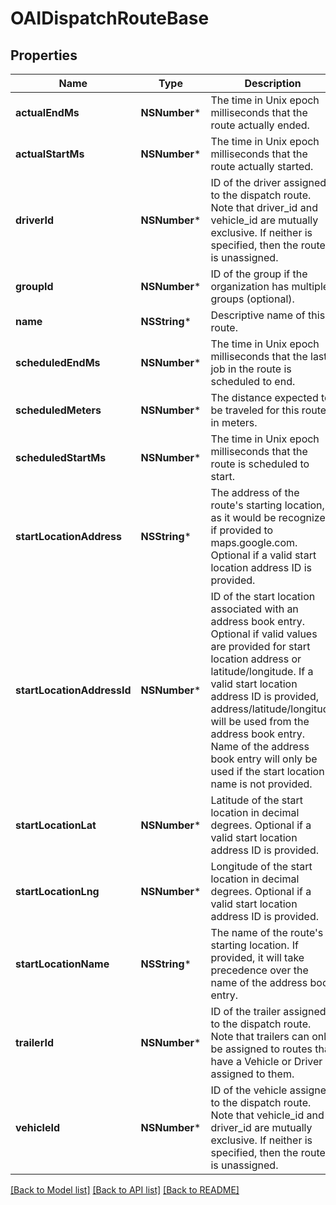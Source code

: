 # OAIDispatchRouteBase

## Properties
Name | Type | Description | Notes
------------ | ------------- | ------------- | -------------
**actualEndMs** | **NSNumber*** | The time in Unix epoch milliseconds that the route actually ended. | [optional] 
**actualStartMs** | **NSNumber*** | The time in Unix epoch milliseconds that the route actually started. | [optional] 
**driverId** | **NSNumber*** | ID of the driver assigned to the dispatch route. Note that driver_id and vehicle_id are mutually exclusive. If neither is specified, then the route is unassigned. | [optional] 
**groupId** | **NSNumber*** | ID of the group if the organization has multiple groups (optional). | [optional] 
**name** | **NSString*** | Descriptive name of this route. | 
**scheduledEndMs** | **NSNumber*** | The time in Unix epoch milliseconds that the last job in the route is scheduled to end. | 
**scheduledMeters** | **NSNumber*** | The distance expected to be traveled for this route in meters. | [optional] 
**scheduledStartMs** | **NSNumber*** | The time in Unix epoch milliseconds that the route is scheduled to start. | 
**startLocationAddress** | **NSString*** | The address of the route&#39;s starting location, as it would be recognized if provided to maps.google.com. Optional if a valid start location address ID is provided. | [optional] 
**startLocationAddressId** | **NSNumber*** | ID of the start location associated with an address book entry. Optional if valid values are provided for start location address or latitude/longitude. If a valid start location address ID is provided, address/latitude/longitude will be used from the address book entry. Name of the address book entry will only be used if the start location name is not provided. | [optional] 
**startLocationLat** | **NSNumber*** | Latitude of the start location in decimal degrees. Optional if a valid start location address ID is provided. | [optional] 
**startLocationLng** | **NSNumber*** | Longitude of the start location in decimal degrees. Optional if a valid start location address ID is provided. | [optional] 
**startLocationName** | **NSString*** | The name of the route&#39;s starting location. If provided, it will take precedence over the name of the address book entry. | [optional] 
**trailerId** | **NSNumber*** | ID of the trailer assigned to the dispatch route. Note that trailers can only be assigned to routes that have a Vehicle or Driver assigned to them. | [optional] 
**vehicleId** | **NSNumber*** | ID of the vehicle assigned to the dispatch route. Note that vehicle_id and driver_id are mutually exclusive. If neither is specified, then the route is unassigned. | [optional] 

[[Back to Model list]](../README.md#documentation-for-models) [[Back to API list]](../README.md#documentation-for-api-endpoints) [[Back to README]](../README.md)


